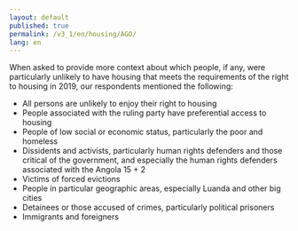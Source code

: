 ```yaml
---
layout: default
published: true
permalink: /v3_1/en/housing/AGO/
lang: en
---
```


When asked to provide more context about which people, if any, were particularly unlikely to have housing that meets the requirements of the right to housing in 2019, our respondents mentioned the following: 

-	All persons are unlikely to enjoy their right to housing
-	People associated with the ruling party have preferential access to housing
-	People of low social or economic status, particularly the poor and homeless
-	Dissidents and activists, particularly human rights defenders and those critical of the government, and especially the human rights defenders associated with the Angola 15 + 2
-	Victims of forced evictions
-	People in particular geographic areas, especially Luanda and other big cities
-	Detainees or those accused of crimes, particularly political prisoners
-	Immigrants and foreigners

